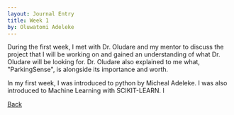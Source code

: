 ```yaml
---
layout: Journal Entry
title: Week 1
by: Oluwatomi Adeleke
---
```


During the first week, I met with Dr. Oludare and my mentor to discuss the project 
that I will be working on and gained an understanding of what Dr. Oludare will be looking for. 
Dr. Oludare also explained to me what, "ParkingSense", is alongside its importance and worth.

In my first week, I was introduced to python by Micheal Adeleke. I was also introduced to Machine
Learning with SCIKIT-LEARN. I 

[Back](./)
